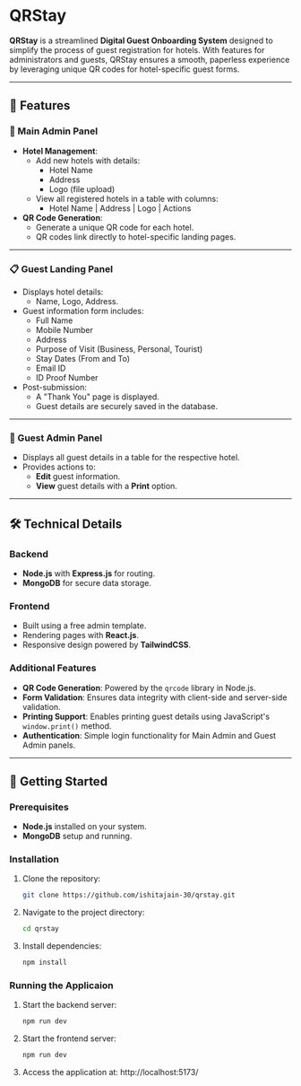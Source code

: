 # QRStay

**QRStay** is a streamlined **Digital Guest Onboarding System** designed to simplify the process of guest registration for hotels. With features for administrators and guests, QRStay ensures a smooth, paperless experience by leveraging unique QR codes for hotel-specific guest forms.

---

## 🌟 Features

### 🏢 Main Admin Panel

- **Hotel Management**:
  - Add new hotels with details:
    - Hotel Name
    - Address
    - Logo (file upload)
  - View all registered hotels in a table with columns:
    - Hotel Name | Address | Logo | Actions
- **QR Code Generation**:
  - Generate a unique QR code for each hotel.
  - QR codes link directly to hotel-specific landing pages.

---

### 📋 Guest Landing Panel

- Displays hotel details:
  - Name, Logo, Address.
- Guest information form includes:
  - Full Name
  - Mobile Number
  - Address
  - Purpose of Visit (Business, Personal, Tourist)
  - Stay Dates (From and To)
  - Email ID
  - ID Proof Number
- Post-submission:
  - A "Thank You" page is displayed.
  - Guest details are securely saved in the database.

---

### 🔑 Guest Admin Panel

- Displays all guest details in a table for the respective hotel.
- Provides actions to:
  - **Edit** guest information.
  - **View** guest details with a **Print** option.

---

## 🛠️ Technical Details

### Backend

- **Node.js** with **Express.js** for routing.
- **MongoDB** for secure data storage.

### Frontend

- Built using a free admin template.
- Rendering pages with **React.js**.
- Responsive design powered by **TailwindCSS**.

### Additional Features

- **QR Code Generation**: Powered by the `qrcode` library in Node.js.
- **Form Validation**: Ensures data integrity with client-side and server-side validation.
- **Printing Support**: Enables printing guest details using JavaScript's `window.print()` method.
- **Authentication**: Simple login functionality for Main Admin and Guest Admin panels.

---

## 🚀 Getting Started

### Prerequisites

- **Node.js** installed on your system.
- **MongoDB** setup and running.

### Installation

1. Clone the repository:
   ```bash
   git clone https://github.com/ishitajain-30/qrstay.git
   ```
2. Navigate to the project directory:
   ```bash
   cd qrstay
   ```
3. Install dependencies:
   ```bash
   npm install
   ```

### Running the Applicaion

1. Start the backend server:
   ```bash
   npm run dev
   ```
2. Start the frontend server:
   ```bash
   npm run dev
   ```
3. Access the application at: http://localhost:5173/
